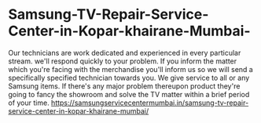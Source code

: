 # Samsung-TV-Repair-Service-Center-in-Kopar-khairane-Mumbai-
Our technicians are work dedicated and experienced in every particular stream. we'll respond quickly to your problem. If you inform the matter which you're facing with the merchandise you'll inform us so we will send a specifically specified technician towards you. We give service to all or any Samsung items. If there's any major problem thereupon product they're going to fancy the showroom and solve the TV matter within a brief period of your time.  https://samsungservicecentermumbai.in/samsung-tv-repair-service-center-in-kopar-khairane-mumbai/
